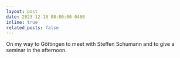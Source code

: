 ```yaml
---
layout: post
date: 2023-12-18 08:00:00-0400
inline: true
related_posts: false
---
```


On my way to Göttingen to meet with Steffen Schumann and to give a seminar in the afternoon.
